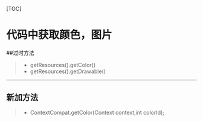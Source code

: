 [TOC]

# 代码中获取颜色，图片

##过时方法

> + getResources().getColor()
> + getResources().getDrawable()

---

## 新加方法

> + ContextCompat.getColor(Context context,int colorId);